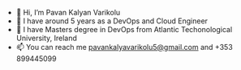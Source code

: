- 👋 Hi, I’m Pavan Kalyan Varikolu
- 👀 I have around 5 years as a DevOps and Cloud Engineer
- 🌱 I have Masters degree in DevOps from Atlantic Techonological University, Ireland
- 📫 You can reach me pavankalyavarikolu5@gmail.com and +353 899445099

